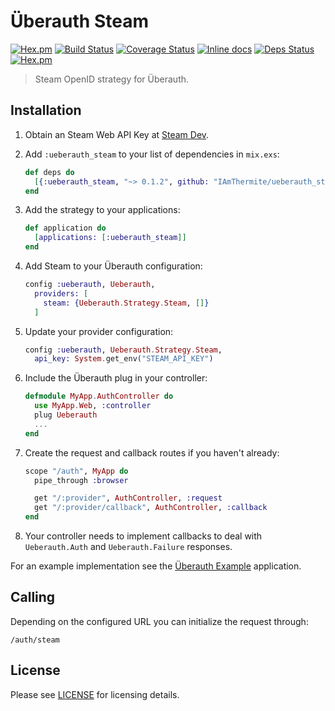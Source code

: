 # Überauth Steam

[![Hex.pm](https://img.shields.io/hexpm/v/ueberauth_steam.svg "Hex")](https://hex.pm/packages/ueberauth_steam)
[![Build Status](https://travis-ci.org/shinyscorpion/ueberauth_steam.svg?branch=master)](https://travis-ci.org/shinyscorpion/ueberauth_steam)
[![Coverage Status](https://coveralls.io/repos/github/shinyscorpion/ueberauth_steam/badge.svg?branch=master)](https://coveralls.io/github/shinyscorpion/ueberauth_steam?branch=master)
[![Inline docs](http://inch-ci.org/github/shinyscorpion/ueberauth_steam.svg?branch=master)](http://inch-ci.org/github/shinyscorpion/ueberauth_steam)
[![Deps Status](https://beta.hexfaktor.org/badge/all/github/shinyscorpion/ueberauth_steam.svg)](https://beta.hexfaktor.org/github/shinyscorpion/ueberauth_steam)
[![Hex.pm](https://img.shields.io/hexpm/l/ueberauth_steam.svg "License")](LICENSE)

> Steam OpenID strategy for Überauth.

## Installation

1. Obtain an Steam Web API Key at [Steam Dev](https://steamcommunity.com/login/home/?goto=%2Fdev%2Fapikey).

1. Add `:ueberauth_steam` to your list of dependencies in `mix.exs`:

    ```elixir
    def deps do
      [{:ueberauth_steam, "~> 0.1.2", github: "IAmThermite/ueberauth_steam"},]
    end
    ```

1. Add the strategy to your applications:

    ```elixir
    def application do
      [applications: [:ueberauth_steam]]
    end
    ```

1. Add Steam to your Überauth configuration:

    ```elixir
    config :ueberauth, Ueberauth,
      providers: [
        steam: {Ueberauth.Strategy.Steam, []}
      ]
    ```

1.  Update your provider configuration:

    ```elixir
    config :ueberauth, Ueberauth.Strategy.Steam,
      api_key: System.get_env("STEAM_API_KEY")
    ```

1.  Include the Überauth plug in your controller:

    ```elixir
    defmodule MyApp.AuthController do
      use MyApp.Web, :controller
      plug Ueberauth
      ...
    end
    ```

1.  Create the request and callback routes if you haven't already:

    ```elixir
    scope "/auth", MyApp do
      pipe_through :browser

      get "/:provider", AuthController, :request
      get "/:provider/callback", AuthController, :callback
    end
    ```

1. Your controller needs to implement callbacks to deal with `Ueberauth.Auth` and `Ueberauth.Failure` responses.

For an example implementation see the [Überauth Example](https://github.com/ueberauth/ueberauth_example) application.

## Calling

Depending on the configured URL you can initialize the request through:

    /auth/steam

## License

Please see [LICENSE](LICENSE) for licensing details.
